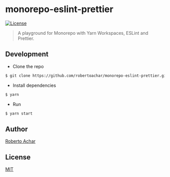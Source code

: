 # monorepo-eslint-prettier

[![License][license-badge]][license-url]

> A playground for Monorepo with Yarn Workspaces, ESLint and Prettier.

## Development

- Clone the repo

```bash
$ git clone https://github.com/robertoachar/monorepo-eslint-prettier.git
```

- Install dependencies

```bash
$ yarn
```

- Run

```bash
$ yarn start
```

## Author

[Roberto Achar](https://twitter.com/robertoachar)

## License

[MIT](https://github.com/robertoachar/monorepo-eslint-prettier/blob/master/LICENSE)

[license-badge]: https://img.shields.io/github/license/robertoachar/monorepo-eslint-prettier.svg
[license-url]: https://opensource.org/licenses/MIT
